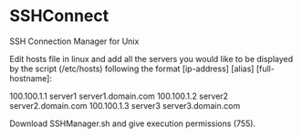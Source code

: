 SSHConnect
==========

SSH Connection Manager for Unix

Edit hosts file in linux and add all the servers you would like to be displayed by 
the script (/etc/hosts) following the format [ip-address] [alias] [full-hostname]:

100.100.1.1 server1 server1.domain.com
100.100.1.2 server2 server2.domain.com
100.100.1.3 server3 server3.domain.com

Download SSHManager.sh and give execution permissions (755).